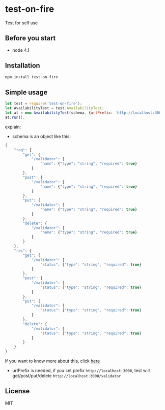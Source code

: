 # test-on-fire
Test for self use

## Before you start
* node 4.1

## Installation
```js
npm install test-on-fire
```

## Simple usage
```js
let test = require('test-on-fire');
let AvailabilityTest = test.AvailabilityTest;
let at = new AvailabilityTest(schema, {urlPrefix: 'http://localhost:3000'});
at.run();
```
explain:  

* schema is an object like this:  

```js
{
	"req": {
		"get": {
			"/validator": {
				"name": {"type": "string", "required": true}
			}
		},
		"post": {
			"/validator": {
				"name": {"type": "string", "required": true}
			}
		},
		"put": {
			"/validator": {
				"name": {"type": "string", "required": true}
			}
		},
		"delete": {
			"/validator": {
				"name": {"type": "string", "required": true}
			}
		}
	},
	"res": {
		"get": {
			"/validator": {
				"status": {"type": "string", "required": true}
			}
		},
		"post": {
			"/validator": {
				"status": {"type": "string", "required": true}
			}
		},
		"put": {
			"/validator": {
				"status": {"type": "string", "required": true}
			}
		},
		"delete": {
			"/validator": {
				"status": {"type": "string", "required": true}
			}
		}
	}
}
```

If you want to know more about this, click [here](https://www.npmjs.com/package/validator-json)  

* urlPrefix is needed, if you set prefix `http://localhost:3000`, test will get/post/put/delete `http://localhost:3000/validator`  

## License
MIT




